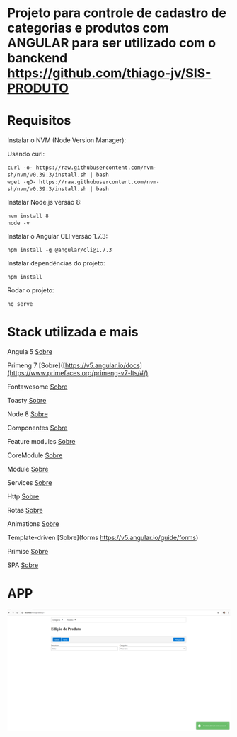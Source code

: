 # Projeto para controle de cadastro de categorias e produtos com ANGULAR para ser utilizado com o banckend https://github.com/thiago-jv/SIS-PRODUTO

# Requisitos
Instalar o NVM (Node Version Manager):

Usando curl:
```
curl -o- https://raw.githubusercontent.com/nvm-sh/nvm/v0.39.3/install.sh | bash
wget -qO- https://raw.githubusercontent.com/nvm-sh/nvm/v0.39.3/install.sh | bash
```

Instalar Node.js versão 8:
```
nvm install 8
node -v
```

Instalar o Angular CLI versão 1.7.3:
```
npm install -g @angular/cli@1.7.3
```
Instalar dependências do projeto:
```
npm install
```

Rodar o projeto:
```
ng serve
```

# Stack utilizada e mais

Angula 5 [Sobre](https://v5.angular.io/docs) 

Primeng 7 [Sobre]([https://v5.angular.io/docs](https://www.primefaces.org/primeng-v7-lts/#/)

Fontawesome [Sobre](https://fontawesome.com/)

Toasty [Sobre](https://www.npmjs.com/package/ng2-toasty)

Node 8 [Sobre](https://nodejs.org/en/download/package-manager)

Componentes [Sobre](https://v5.angular.io/guide/component-interaction)

Feature modules [Sobre](https://v5.angular.io/guide/feature-modules)

CoreModule [Sobre](https://dev.to/digitaldino/angular-architecture-core-module-dn4)

Module [Sobre](https://v5.angular.io/guide/feature-modules)

Services [Sobre](https://v5.angular.io/guide/architecture-services)

Http [Sobre](https://v5.angular.io/tutorial/toh-pt6)

Rotas [Sobre](https://v5.angular.io/tutorial/toh-pt5)

Animations [Sobre](https://v5.angular.io/guide/animations)

Template-driven [Sobre](forms https://v5.angular.io/guide/forms)

Primise [Sobre](https://dev.to/kurybr/promise-ou-observable-misterios-do-javascript-4f70)

SPA [Sobre](https://blog.schoolofnet.com/o-que-e-uma-spa-single-page-application/)

# APP

![FRONT-END](https://github.com/thiago-jv/SIS-PRODUTO-UI/blob/main/create-update-product.png)

